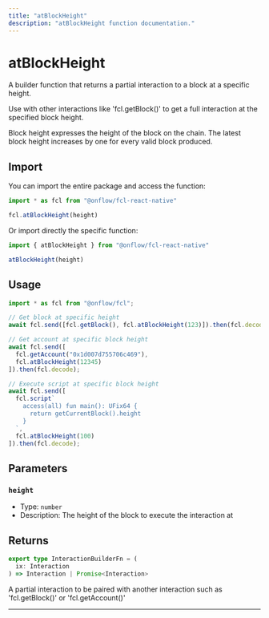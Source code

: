 ```yaml
---
title: "atBlockHeight"
description: "atBlockHeight function documentation."
---
```


<!-- THIS DOCUMENT IS AUTO-GENERATED FROM [onflow/fcl-react-native/../sdk/src/build/build-at-block-height.ts](https://github.com/onflow/fcl-js/tree/master/packages/fcl-react-native/../sdk/src/build/build-at-block-height.ts). DO NOT EDIT MANUALLY -->

# atBlockHeight

A builder function that returns a partial interaction to a block at a specific height.

Use with other interactions like 'fcl.getBlock()' to get a full interaction at the specified block height.

Block height expresses the height of the block on the chain. The latest block height increases by one for every valid block produced.

## Import

You can import the entire package and access the function:

```typescript
import * as fcl from "@onflow/fcl-react-native"

fcl.atBlockHeight(height)
```

Or import directly the specific function:

```typescript
import { atBlockHeight } from "@onflow/fcl-react-native"

atBlockHeight(height)
```

## Usage

```typescript
import * as fcl from "@onflow/fcl";

// Get block at specific height
await fcl.send([fcl.getBlock(), fcl.atBlockHeight(123)]).then(fcl.decode);

// Get account at specific block height
await fcl.send([
  fcl.getAccount("0x1d007d755706c469"),
  fcl.atBlockHeight(12345)
]).then(fcl.decode);

// Execute script at specific block height
await fcl.send([
  fcl.script`
    access(all) fun main(): UFix64 {
      return getCurrentBlock().height
    }
  `,
  fcl.atBlockHeight(100)
]).then(fcl.decode);
```

## Parameters

### `height` 


- Type: `number`
- Description: The height of the block to execute the interaction at


## Returns

```typescript
export type InteractionBuilderFn = (
  ix: Interaction
) => Interaction | Promise<Interaction>
```


A partial interaction to be paired with another interaction such as 'fcl.getBlock()' or 'fcl.getAccount()'

---